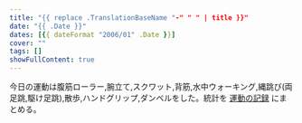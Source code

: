 ```yaml
---
title: "{{ replace .TranslationBaseName "-" " " | title }}"
date: "{{ .Date }}"
dates: [{{ dateFormat "2006/01" .Date }}]
cover: ""
tags: []
showFullContent: true
---
```


今日の運動は腹筋ローラー,腕立て,スクワット,背筋,水中ウォーキング,縄跳び(両足跳,駆け足跳),散歩,ハンドグリップ,ダンベルをした。統計を [運動の記録](https://docs.google.com/spreadsheets/d/1bg85QtM-LciUgey8I79uI7vW2PEwsP6TVdeIRVkACBg/edit?usp=sharing) にまとめる。
